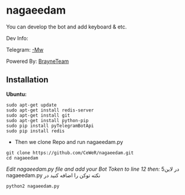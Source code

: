 # nagaeedam
You can develop the bot and add keyboard & etc.

Dev Info:

Telegram: [-Mw](http://telegram.me/mohamwmad)

Powered By: [BrayneTeam](http://telegram.me/brayneteam)

## Installation
**Ubuntu:**
```
sudo apt-get update
sudo apt-get install redis-server
sudo apt-get install git
sudo apt-get install python-pip
sudo pip install pyTelegramBotApi
sudo pip install redis
```
* Then we clone Repo and run nagaeedam.py
```
git clone https://github.com/CeWeR/nagaeedam.git
cd nagaeedam
```
*Edit nagaeedam.py file and add your Bot Token to line 12 then:*
 5در لاین nagaeedam.py نکته توکن را اضافه کنید در 

```
python2 nagaeedam.py
```
